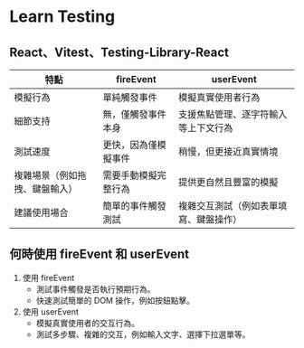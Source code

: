 # Learn Testing
## React、Vitest、Testing-Library-React

|  特點  |  fireEvent  |	userEvent |
|----|---|----|
| 模擬行為 |單純觸發事件|	模擬真實使用者行為|
|細節支持|無，僅觸發事件本身|	支援焦點管理、逐字符輸入等上下文行為|
|測試速度|更快，因為僅模擬事件|	稍慢，但更接近真實情境|
|複雜場景（例如拖拽、鍵盤輸入）|	需要手動模擬完整行為|	提供更自然且豐富的模擬|
|建議使用場合|	簡單的事件觸發測試|	複雜交互測試（例如表單填寫、鍵盤操作）|


## 何時使用 fireEvent 和 userEvent
1. 使用 fireEvent
    * 測試事件觸發是否執行預期行為。
    * 快速測試簡單的 DOM 操作，例如按鈕點擊。
2. 使用 userEvent
    - 模擬真實使用者的交互行為。
    - 測試多步驟、複雜的交互，例如輸入文字、選擇下拉選單等。
